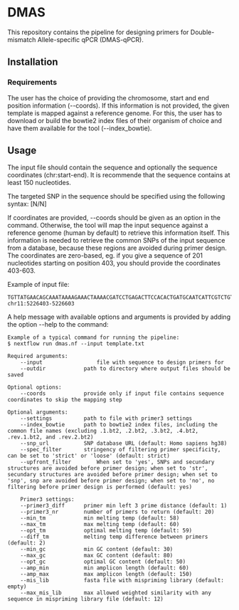 # DMAS
This repository contains the pipeline for designing primers for Double-mismatch Allele-specific qPCR (DMAS-qPCR).

## Installation
### Requirements
The user has the choice of providing the chromosome, start and end position information (--coords). If this information is not provided, the given template is mapped against a reference genome. For this, the user has to download or build the bowtie2 index files of their organism of choice and have them available for the tool (--index_bowtie).

## Usage
The input file should contain the sequence and optionally the sequence coordinates (chr:start-end). It is recommende that the sequence contains at least 150 nucleotides.

The targeted SNP in the sequence should be specified using the following syntax: [N/N]

If coordinates are provided, --coords should be given as an option in the command. Otherwise, the tool will map the input sequence against a reference genome (human by default) to retrieve this information itself. This information is needed to retrieve the common SNPs of the input sequence from a database, because these regions are avoided during primer design.
The coordinates are zero-based, eg. if you give a sequence of 201 nucleotides starting on position 403, you should provide the coordinates 403-603.

Example of input file:
```
TGTTATGAACAGCAAATAAAAGAAACTAAAACGATCCTGAGACTTCCACACTGATGCAATCATTCGTCTGTTTCCCATTCTAAACTGTACCCTGTTACTT[A/C]TCCCCTTCCTATGACATGAACTTAACCATAGAAAAGAAGGGGAAAGAAAACATCAAGCGTCCCATAGACTCACCCTGAAGTTCTCAGGATCCACGTGCAG
chr11:5226403-5226603
```

A help message with available options and arguments is provided by adding the option --help to the command:
```
Example of a typical command for running the pipeline:
$ nextflow run dmas.nf --input template.txt

Required arguments:
    --input                 file with sequence to design primers for
    --outdir		    path to directory where output files should be saved

Optional options:
    --coords		    provide only if input file contains sequence coordinates to skip the mapping step

Optional arguments:
    --settings		    path to file with primer3 settings
    --index_bowtie	    path to bowtie2 index files, including the common file names (excluding .1.bt2, .2.bt2, .3.bt2, .4.bt2, .rev.1.bt2, and .rev.2.bt2)
    --snp_url		    SNP database URL (default: Homo sapiens hg38)
    --spec_filter	    stringency of filtering primer specificity, can be set to 'strict' or 'loose' (default: strict)
    --upfront_filter        When set to 'yes', SNPs and secundary structures are avoided before primer design; when set to 'str', secundary structures are avoided before primer design; when set to 'snp', snp are avoided before primer design; when set to 'no', no filtering before primer design is performed (default: yes)

    Primer3 settings:
    --primer3_diff	    primer min left 3 prime distance (default: 1)
    --primer3_nr	    number of primers to return (default: 20)
    --min_tm		    min melting temp (default: 58)
    --max_tm		    max melting temp (default: 60)
    --opt_tm		    optimal melting temp (default: 59)
    --diff_tm		    melting temp difference between primers (default: 2)
    --min_gc		    min GC content (default: 30)
    --max_gc		    max GC content (default: 80)
    --opt_gc		    optimal GC content (default: 50)
    --amp_min		    min amplicon length (default: 60)
    --amp_max		    max amplicon length (default: 150)
    --mis_lib		    fasta file with mispriming library (default: empty)
    --max_mis_lib	    max allowed weighted similarity with any sequence in mispriming library file (default: 12)
```
